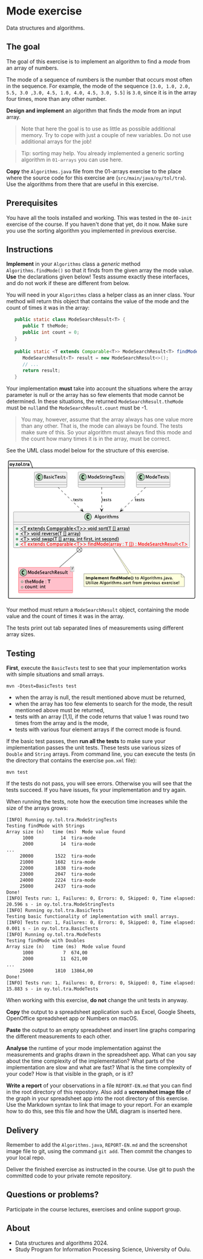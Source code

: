 # Mode exercise

Data structures and algorithms.

## The goal

The goal of this exercise is to implement an algorithm to find a *mode* from an array of numbers.

The mode of a sequence of numbers is the number that occurs most often in the sequence. For example, the mode of the sequence `[3.0, 1.0, 2.0, 5.5, 3.0 ,3.0, 4.5, 1.0, 4.0, 4.5, 3.0, 5.5]` is `3.0`, since it is in the array four times, more than any other number. 

**Design and implement** an algorithm that finds the *mode* from an input array. 

> Note that here the goal is to use as little as possible additional memory. Try to cope with just a couple of new variables. Do not use additional arrays for the job!

> Tip: sorting may help. You already implemented a generic sorting algorithm in `01-arrays` you can use here.

**Copy** the `Algorithms.java` file from the 01-arrays exercise to the place where the source code for this exercise are (`src/main/java/oy/tol/tra`). Use the algorithms from there that are useful in this exercise.

## Prerequisites

You have all the tools installed and working. This was tested in the `00-init` exercise of the course. If you haven't done that yet, do it now. Make sure you use the sorting algorithm you implemented in previous exercise.

<!-- **Copy** the `Algorithms.java` from the previous exercise into the exercise source code directory (`src/main/java/oy/tol/tra`).
-->
## Instructions

**Implement** in your `Algorithms` class a *generic* method `Algorithms.findMode()` so that it finds from the given array the mode value. **Use** the declarations given below! Tests assume exactly these interfaces, and do not work if these are different from below.

You will need in your `Algorithms` class a helper class as an inner class. Your method will return this object that contains the value of the mode and the count of times it was in the array:

```Java
   public static class ModeSearchResult<T> {
      public T theMode;
      public int count = 0;
   }

   public static <T extends Comparable<T>> ModeSearchResult<T> findMode(T [] array) {
      ModeSearchResult<T> result = new ModeSearchResult<>();
      // ...      
      return result;
   }
```
Your implementation **must** take into account the situations where the array parameter is null or the array has so few elements that mode cannot be determined. In these situations, the returned `ModeSearchResult.theMode` must be `null`and the `ModeSearchResult.count` must be -1.

> You may, however, assume that the array always has one value more than any other. That is, the mode can always be found. The tests make sure of this. So your algorithm must always find this mode and the count how many times it is in the array, must be correct.

See the UML class model below for the structure of this exercise.

![UML class diagram](classes.png)

Your method must return a `ModeSearchResult` object, containing the mode value and the count of times it was in the array.

The tests print out tab separated lines of measurements using different array sizes.

## Testing 

**First**, execute the `BasicTests` test to see that your implementation works with simple situations and small arrays.

```console
mvn -Dtest=BasicTests test
```

* when the array is null, the result mentioned above must be returned,
* when the array has too few elements to search for the mode, the result mentioned above must be returned,
* tests with an array [1,1], if the code returns that value 1 was round two times from the array and is the mode,
* tests with various four element arrays if the correct mode is found.

If the basic test passes, then **run all the tests** to make sure your implementation passes the unit tests. These tests use various sizes of `Double` and `String` arrays. From command line, you can  execute the tests (in the directory that contains the exercise `pom.xml` file):

```
mvn test
```

If the tests do not pass, you will see errors. Otherwise you will see that the tests succeed. If you have issues, fix your implementation and try again.

When running the tests, note how the execution time increases while the size of the arrays grows:

```console
[INFO] Running oy.tol.tra.ModeStringTests
Testing findMode with Strings
Array size (n)	 time (ms)	Mode value found
      1000	        14	tira-mode
      2000	        14	tira-mode
...
     20000	      1522	tira-mode
     21000	      1682	tira-mode
     22000	      1838	tira-mode
     23000	      2047	tira-mode
     24000	      2224	tira-mode
     25000	      2437	tira-mode
Done!
[INFO] Tests run: 1, Failures: 0, Errors: 0, Skipped: 0, Time elapsed: 20.596 s - in oy.tol.tra.ModeStringTests
[INFO] Running oy.tol.tra.BasicTests
Testing basic functionality of implementation with small arrays.
[INFO] Tests run: 1, Failures: 0, Errors: 0, Skipped: 0, Time elapsed: 0.001 s - in oy.tol.tra.BasicTests
[INFO] Running oy.tol.tra.ModeTests
Testing findMode with Doubles
Array size (n)	 time (ms)	Mode value found
      1000	         7	674,00
      2000	        11	621,00
...
     25000	      1810	13864,00
Done!
[INFO] Tests run: 1, Failures: 0, Errors: 0, Skipped: 0, Time elapsed: 15.883 s - in oy.tol.tra.ModeTests
```

When working with this exercise, **do not** change the unit tests in anyway.

**Copy** the output to a spreadsheet application such as Excel, Google Sheets, OpenOffice spreadsheet app or Numbers on macOS.

**Paste** the output to an empty spreadsheet and insert line graphs comparing the different measurements to each other. 

**Analyse** the runtime of your mode implementation against the measurements and graphs drawn in the spreadsheet app. What can you say about the time complexity of the implementation? What parts of the implementation are slow and what are fast? What is the time complexity of your code? How is that visible in the graph, or is it?

**Write a report** of your observations in a file `REPORT-EN.md` that you can find in the root directory of this repostory. Also add a **screenshot image file** of the graph in your spreadsheet app into the root directory of this exercise. Use the Markdown syntax to link that image to your report. For an example how to do this, see this file and how the UML diagram is inserted here.

## Delivery

Remember to add the `Algorithms.java`, `REPORT-EN.md` and the screenshot image file to git, using the command `git add`. Then commit the changes to your local repo.

Deliver the finished exercise as instructed in the course. Use git to push the committed code to your private remote repository.

## Questions or problems?

Participate in the course lectures, exercises and online support group.

## About

* Data structures and algorithms 2024.
* Study Program for Information Processing Science, University of Oulu.